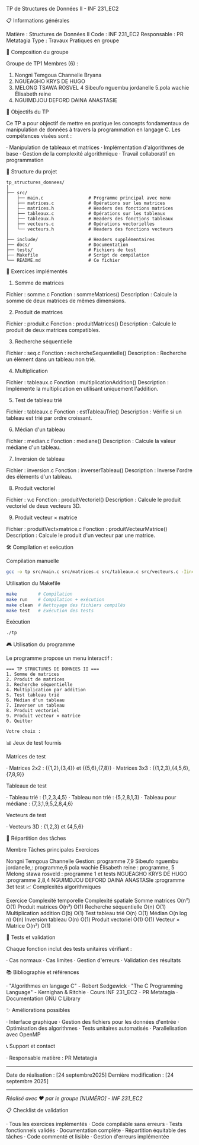 

TP de Structures de Données II - INF 231_EC2

📋 Informations générales

Matière : Structures de Données II
Code : INF 231_EC2
Responsable : PR Metatagia
Type : Travaux Pratiques en groupe

👥 Composition du groupe

Groupe de TP1 
Membres (6) :

1. Nongni Temgoua Channelle Bryana 
2. NGUEAGHO KRYS DE HUGO
3. MELONG TSAWA ROSVEL
4 Sibeufo nguembu jordanelle
5.pola wachie Élisabeth reine
6. NGUIMDJOU DEFORD DAINA ANASTASIE 

🎯 Objectifs du TP

Ce TP a pour objectif de mettre en pratique les concepts fondamentaux de manipulation de données à travers la programmation en langage C. Les compétences visées sont :

· Manipulation de tableaux et matrices
· Implémentation d'algorithmes de base
· Gestion de la complexité algorithmique
· Travail collaboratif en programmation

📁 Structure du projet

```
tp_structures_donnees/
│
├── src/
│   ├── main.c                 # Programme principal avec menu
│   ├── matrices.c             # Opérations sur les matrices
│   ├── matrices.h             # Headers des fonctions matrices
│   ├── tableaux.c             # Opérations sur les tableaux
│   ├── tableaux.h             # Headers des fonctions tableaux
│   ├── vecteurs.c             # Opérations vectorielles
│   └── vecteurs.h             # Headers des fonctions vecteurs
│
├── include/                   # Headers supplémentaires
├── docs/                      # Documentation
├── tests/                     # Fichiers de test
├── Makefile                   # Script de compilation
└── README.md                  # Ce fichier
```

📝 Exercices implémentés

1. Somme de matrices

Fichier : somme.c
Fonction : sommeMatrices()
Description : Calcule la somme de deux matrices de mêmes dimensions.

2. Produit de matrices

Fichier : produit.c
Fonction : produitMatrices()
Description : Calcule le produit de deux matrices compatibles.

3. Recherche séquentielle

Fichier : seq.c
Fonction : rechercheSequentielle()
Description : Recherche un élément dans un tableau non trié.

4. Multiplication 

Fichier : tableaux.c
Fonction : multiplicationAddition()
Description : Implémente la multiplication en utilisant uniquement l'addition.

5. Test de tableau trié

Fichier : tableaux.c
Fonction : estTableauTrie()
Description : Vérifie si un tableau est trié par ordre croissant.

6. Médian d'un tableau

Fichier : median.c
Fonction : mediane()
Description : Calcule la valeur médiane d'un tableau.

7. Inversion de tableau

Fichier : inversion.c
Fonction : inverserTableau()
Description : Inverse l'ordre des éléments d'un tableau.

8. Produit vectoriel

Fichier : v.c
Fonction : produitVectoriel()
Description : Calcule le produit vectoriel de deux vecteurs 3D.

9. Produit vecteur × matrice

Fichier : produitVect×matrice.c
Fonction : produitVecteurMatrice()
Description : Calcule le produit d'un vecteur par une matrice.

🛠️ Compilation et exécution

Compilation manuelle

```bash
gcc -o tp src/main.c src/matrices.c src/tableaux.c src/vecteurs.c -Iinclude
```

Utilisation du Makefile

```bash
make        # Compilation
make run    # Compilation + exécution
make clean  # Nettoyage des fichiers compilés
make test   # Exécution des tests
```

Exécution

```bash
./tp
```

🎮 Utilisation du programme

Le programme propose un menu interactif :

```
=== TP STRUCTURES DE DONNEES II ===
1. Somme de matrices
2. Produit de matrices
3. Recherche séquentielle
4. Multiplication par addition
5. Test tableau trié
6. Médian d'un tableau
7. Inverser un tableau
8. Produit vectoriel
9. Produit vecteur × matrice
0. Quitter

Votre choix : 
```

📊 Jeux de test fournis

Matrices de test

· Matrices 2x2 : {{1,2},{3,4}} et {{5,6},{7,8}}
· Matrices 3x3 : {{1,2,3},{4,5,6},{7,8,9}}

Tableaux de test

· Tableau trié : {1,2,3,4,5}
· Tableau non trié : {5,2,8,1,3}
· Tableau pour médiane : {7,3,1,9,5,2,8,4,6}

Vecteurs de test

· Vecteurs 3D : {1,2,3} et {4,5,6}

🔧 Répartition des tâches

Membre Tâches principales Exercices

Nongni Temgoua Channelle Gestion: programme 7,9
Sibeufo nguembu jordanelle,: programme,6
pola wachie Élisabeth reine  : programme, 5
Melong stawa rosveld : programme 1 et tests 
NGUEAGHO KRYS DE HUGO :programme 2,8,4
NGUIMDJOU DEFORD DAINA ANASTASIe :programme 3et test 
📈 Complexités algorithmiques

Exercice Complexité temporelle Complexité spatiale
Somme matrices O(n²) O(1)
Produit matrices O(n³) O(1)
Recherche séquentielle O(n) O(1)
Multiplication addition O(b) O(1)
Test tableau trié O(n) O(1)
Médian O(n log n) O(n)
Inversion tableau O(n) O(1)
Produit vectoriel O(1) O(1)
Vecteur × Matrice O(n²) O(1)

🧪 Tests et validation

Chaque fonction inclut des tests unitaires vérifiant :

· Cas normaux
· Cas limites
· Gestion d'erreurs
· Validation des résultats



📚 Bibliographie et références

· "Algorithmes en langage C" - Robert Sedgewick
· "The C Programming Language" - Kernighan & Ritchie
· Cours INF 231_EC2 - PR Metatagia
· Documentation GNU C Library

✨ Améliorations possibles

· Interface graphique
· Gestion des fichiers pour les données d'entrée
· Optimisation des algorithmes
· Tests unitaires automatisés
· Parallelisation avec OpenMP

📞 Support et contact




· Responsable matière : PR Metatagia

---

Date de réalisation : [24 septembre2025]
Dernière modification : [24 septembre 2025]


---
  <em>Réalisé avec ❤️ par le groupe [NUMÉRO] - INF 231_EC2</em>
</div>

📋 Checklist de validation

· Tous les exercices implémentés
· Code compilable sans erreurs
· Tests fonctionnels validés
· Documentation complète
· Répartition équitable des tâches
· Code commenté et lisible
· Gestion d'erreurs implémentée
